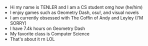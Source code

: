 - Hi my name is TENLER and I am a CS student omg how (he/him)
- I enjoy games such as Geometry Dash, osu!, and visual novels
- I am currently obsessed with The Coffin of Andy and Leyley (I'M SORRY)
- I have 7.4k hours on Geometry Dash
- My favorite class is Computer Science
- That's about it rn LOL

